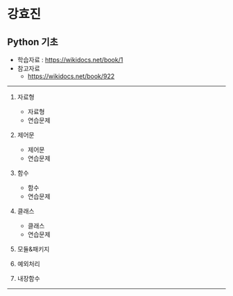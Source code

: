 강효진 
=====

Python 기초
------
* 학습자료 : https://wikidocs.net/book/1
* 참고자료 
  - https://wikidocs.net/book/922
------

1. 자료형
   * 자료형
   * 연습문제
2. 제어문
   * 제어문
   * 연습문제
   
3. 함수
   * 함수
   * 연습문제

4. 클래스
   * 클래스
   * 연습문제
   
5. 모듈&패키지

6. 예외처리

7. 내장함수
----